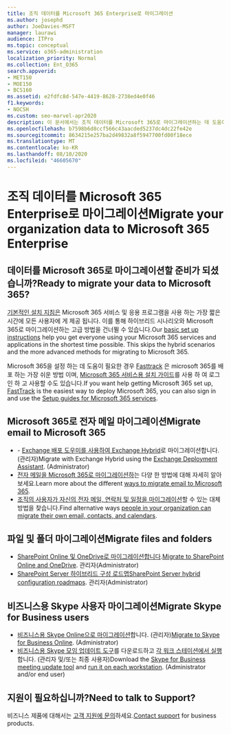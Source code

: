 ```yaml
---
title: 조직 데이터를 Microsoft 365 Enterprise로 마이그레이션
ms.author: josephd
author: JoeDavies-MSFT
manager: laurawi
audience: ITPro
ms.topic: conceptual
ms.service: o365-administration
localization_priority: Normal
ms.collection: Ent_O365
search.appverid:
- MET150
- MOE150
- BCS160
ms.assetid: e2fdfc8d-547e-4419-8628-2738ed4e0f46
f1.keywords:
- NOCSH
ms.custom: seo-marvel-apr2020
description: 이 문서에서는 조직 데이터를 Microsoft 365로 마이그레이션하는 데 도움이 되는 리소스를 확인할 수 있습니다.
ms.openlocfilehash: b7598b6d8ccf566c43aacded5237dc4dc22fe42e
ms.sourcegitcommit: 8634215e257ba2d49832a8f5947700fd00f18ece
ms.translationtype: MT
ms.contentlocale: ko-KR
ms.lasthandoff: 08/10/2020
ms.locfileid: "46605670"
---
```

# <a name="migrate-your-organization-data-to-microsoft-365-enterprise"></a><span data-ttu-id="5cb92-103">조직 데이터를 Microsoft 365 Enterprise로 마이그레이션</span><span class="sxs-lookup"><span data-stu-id="5cb92-103">Migrate your organization data to Microsoft 365 Enterprise</span></span>

## <a name="ready-to-migrate-your-data-to-microsoft-365"></a><span data-ttu-id="5cb92-104">데이터를 Microsoft 365로 마이그레이션할 준비가 되셨습니까?</span><span class="sxs-lookup"><span data-stu-id="5cb92-104">Ready to migrate your data to Microsoft 365?</span></span>

<span data-ttu-id="5cb92-p101">[기본적인 설치 지침은](https://support.office.com/article/Set-up-Office-365-for-business-6a3a29a0-e616-4713-99d1-15eda62d04fa) Microsoft 365 서비스 및 응용 프로그램을 사용 하는 가장 짧은 시간에 모든 사용자에 게 제공 됩니다. 이를 통해 하이브리드 시나리오와 Microsoft 365로 마이그레이션하는 고급 방법을 건너뛸 수 있습니다.</span><span class="sxs-lookup"><span data-stu-id="5cb92-p101">Our [basic set up instructions](https://support.office.com/article/Set-up-Office-365-for-business-6a3a29a0-e616-4713-99d1-15eda62d04fa) help you get everyone using your Microsoft 365 services and applications in the shortest time possible. This skips the hybrid scenarios and the more advanced methods for migrating to Microsoft 365.</span></span> 
  
<span data-ttu-id="5cb92-107">Microsoft 365을 설정 하는 데 도움이 필요한 경우 [Fasttrack](https://fasttrack.microsoft.com/office) 은 microsoft 365를 배포 하는 가장 쉬운 방법 이며, [Microsoft 365 서비스용 설치 가이드](setup-guides-for-office-365.md)를 사용 하 여 로그인 하 고 사용할 수도 있습니다.</span><span class="sxs-lookup"><span data-stu-id="5cb92-107">If you want help getting Microsoft 365 set up, [FastTrack](https://fasttrack.microsoft.com/office) is the easiest way to deploy Microsoft 365, you can also sign in and use the [Setup guides for Microsoft 365 services](setup-guides-for-office-365.md).</span></span>

## <a name="migrate-email-to-microsoft-365"></a><span data-ttu-id="5cb92-108">Microsoft 365로 전자 메일 마이그레이션</span><span class="sxs-lookup"><span data-stu-id="5cb92-108">Migrate email to Microsoft 365</span></span>
- <span data-ttu-id="5cb92-p102">- [Exchange 배포 도우미를 사용하여 Exchange Hybrid](https://technet.microsoft.com/exdeploy2013)로 마이그레이션합니다.(관리자)</span><span class="sxs-lookup"><span data-stu-id="5cb92-p102">Migrate with Exchange Hybrid using the [Exchange Deployment Assistant](https://technet.microsoft.com/exdeploy2013). (Administrator)</span></span>
- <span data-ttu-id="5cb92-111">[전자 메일을 Microsoft 365로 마이그레이션하](https://support.office.com/article/Ways-to-migrate-multiple-email-accounts-to-Office-365-0a4913fe-60fb-498f-9155-a86516418842)는 다양 한 방법에 대해 자세히 알아보세요.</span><span class="sxs-lookup"><span data-stu-id="5cb92-111">Learn more about the different [ways to migrate email to Microsoft 365](https://support.office.com/article/Ways-to-migrate-multiple-email-accounts-to-Office-365-0a4913fe-60fb-498f-9155-a86516418842).</span></span>
- <span data-ttu-id="5cb92-112">[ 조직의 사용자가 자신의 전자 메일, 연락처 및 일정을 마이그레이션](https://support.office.com/article/Migrate-email-and-contacts-to-Office-365-for-business-a3e3bddb-582e-4133-8670-e61b9f58627e)할 수 있는 대체 방법을 찾습니다.</span><span class="sxs-lookup"><span data-stu-id="5cb92-112">Find alternative ways [people in your organization can migrate their own email, contacts, and calendars](https://support.office.com/article/Migrate-email-and-contacts-to-Office-365-for-business-a3e3bddb-582e-4133-8670-e61b9f58627e).</span></span>

## <a name="migrate-files-and-folders"></a><span data-ttu-id="5cb92-113">파일 및 폴더 마이그레이션</span><span class="sxs-lookup"><span data-stu-id="5cb92-113">Migrate files and folders</span></span>
- <span data-ttu-id="5cb92-114">[SharePoint Online 및 OneDrive로 마이그레이션합니다](https://docs.microsoft.com/sharepointmigration/migrate-to-sharepoint-online).</span><span class="sxs-lookup"><span data-stu-id="5cb92-114">[Migrate to SharePoint Online and OneDrive](https://docs.microsoft.com/sharepointmigration/migrate-to-sharepoint-online).</span></span> <span data-ttu-id="5cb92-115">관리자</span><span class="sxs-lookup"><span data-stu-id="5cb92-115">(Administrator)</span></span>
- <span data-ttu-id="5cb92-116">[SharePoint Server 하이브리드 구성 로드맵](https://docs.microsoft.com/SharePoint/hybrid/configuration-roadmaps)</span><span class="sxs-lookup"><span data-stu-id="5cb92-116">[SharePoint Server hybrid configuration roadmaps](https://docs.microsoft.com/SharePoint/hybrid/configuration-roadmaps).</span></span> <span data-ttu-id="5cb92-117">관리자</span><span class="sxs-lookup"><span data-stu-id="5cb92-117">(Administrator)</span></span>

## <a name="migrate-skype-for-business-users"></a><span data-ttu-id="5cb92-118">비즈니스용 Skype 사용자 마이그레이션</span><span class="sxs-lookup"><span data-stu-id="5cb92-118">Migrate Skype for Business users</span></span>
- <span data-ttu-id="5cb92-p105">[비즈니스용 Skype Online으로 마이그레이션](https://technet.microsoft.com/library/jj204969.aspx)합니다. (관리자)</span><span class="sxs-lookup"><span data-stu-id="5cb92-p105">[Migrate to Skype for Business Online](https://technet.microsoft.com/library/jj204969.aspx). (Administrator)</span></span>
- <span data-ttu-id="5cb92-p106">[비즈니스용 Skype 모임 업데이트 도구](https://www.microsoft.com/download/details.aspx?id=51659)를 다운로드하고 [각 워크 스테이션에서 실행](https://support.office.com/article/Meeting-Update-Tool-for-Skype-for-Business-and-Lync-2b525fe6-ed0f-4331-b533-c31546fcf4d4)합니다. (관리자 및/또는 최종 사용자)</span><span class="sxs-lookup"><span data-stu-id="5cb92-p106">Download the [Skype for Business meeting update tool](https://www.microsoft.com/download/details.aspx?id=51659) and [run it on each workstation](https://support.office.com/article/Meeting-Update-Tool-for-Skype-for-Business-and-Lync-2b525fe6-ed0f-4331-b533-c31546fcf4d4). (Administrator and/or end user)</span></span>
  
## <a name="need-to-talk-to-support"></a><span data-ttu-id="5cb92-123">지원이 필요하십니까?</span><span class="sxs-lookup"><span data-stu-id="5cb92-123">Need to talk to Support?</span></span>
<span data-ttu-id="5cb92-124">비즈니스 제품에 대해서는 [고객 지원에 문의](https://support.office.com/article/32a17ca7-6fa0-4870-8a8d-e25ba4ccfd4b)하세요.</span><span class="sxs-lookup"><span data-stu-id="5cb92-124">[Contact support](https://support.office.com/article/32a17ca7-6fa0-4870-8a8d-e25ba4ccfd4b) for business products.</span></span>
